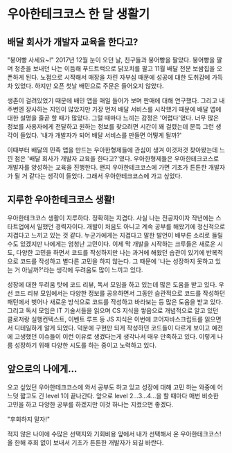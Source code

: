 # 우아한테크코스 한 달 생활기

## 배달 회사가 개발자 교육을 한다고?

"붕어빵 사세요~!" 2017년 12월 눈이 오던 날, 친구들과 붕어빵을 팔았다.
붕어빵을 팔며 청춘을 보내던 나는 이듬해 푸드트럭으로 닭꼬치를 팔고 11월 배달 전문 보쌈집을 오픈하게 된다. 노점으로 시작해서 매장을 차린 자부심 때문에 성공에 대한 도취감에 가득 차 있었다. 하지만 오픈 첫날 배민으로 주문은 들어오지 않았다.

생존이 걸려있었기 때문에 배민 앱을 매일 들어가 보며 판매에 대해 연구했다. 그리고 내 주변엔 장사하는 지인이 많았지만 가장 먼저 배달 서비스를 시작했기 때문에 배달 앱에 대한 설명을 줄곧 할 때가 많았다. 그럴 때마다 느끼는 감정은 '어렵다'였다. 너무 많은 정보를 사용자에게 전달하고 원하는 정보를 찾으려면 시간이 꽤 걸렸는데 문득 그런 생각이 들었다. '내가 개발자가 되어 배달 서비스를 만들면 어떻게 될까?'

이때부터 배달의 민족 앱을 만드는 우아한형제들에 관심이 생겨 이것저것 찾아봤는데 느낀 점은 '배달 회사가 개발자 교육을 한다고?'였다. 우아한형제들은 우아한테크코스로 개발자를 양성하는 교육을 진행한다. 왠지 우아한테크코스에 가면 기초가 튼튼한 개발자가 될 거 같다는 생각이 들었다. 그래서 우아한테크코스에 가고 싶었다.

## 지루한 우아한테크코스 생활!

우아한테크코스 생활이 지루하다. 정확히는 지겹다.
사실 나는 전공자이자 작년에는 스타트업에서 일했던 경력자이다. 개발이 처음도 아니고 계속 공부를 해왔기에 정신적으로 지겹다고 느끼고 있는 것 같다. 누군가에게는 지겹다고 말한 발언이 배부른 소리로 들릴 수도 있겠지만 나에게는 엄청난 고민이다. 이제 막 개발을 시작하는 크루들은 새로운 시도, 다양한 고민을 하면서 코드를 작성하지만 나는 과거에 해왔던 습관이 있기에 반복적으로 코드를 작성하고 별다른 고민을 하지 않는다. 그 때문에 '나는 성장하지 못하고 있는 거 아닐까?'라는 생각에 두려움도 많이 느끼고 있다.

성장에 대한 두려움 탓에 코드 리뷰, 독서 모임을 하고 있는데 많은 도움을 받고 있다. 우선 코드 리뷰 모임에서는 다양한 정보를 공유하면서 그동안 습관적으로 코드를 작성하던 패턴에서 벗어나 새로운 방식으로 코드를 작성하고 바라보는 등 많은 도움을 받고 있다. 그리고 독서 모임은 IT 기술서들을 읽으며 CS 지식을 쌓음으로 개념적으로 알고 있던 클로저랑 실행컨텍스트, 이벤트 루프 등 JS 지식은 이번에 코어자바스크립트를 읽으면서 디테일하게 알게 되었다. 덕분에 구현만 되게 작성하던 코드들이 다르게 보이고 예전에 고생했던 이슈들이 이런 이유로 생겼다는게 생각나서 매우 만족하고 있다. 이렇게 나름 성장하기 위해 다양한 시도를 하는 중이고 노력하고 있다.

## 앞으로의 나에게...

오고 싶었던 우아한테크코스에 와서 공부도 하고 있고 성장에 대해 고민 하는 와중에 어느덧 짧고도 긴 level 1이 끝나간다. 앞으로 level 2...3...4...을 할 때마다 매번 비슷한 고민을 하고 다양한 공부를 하겠지만 이것 하나는 지켰으면 좋겠다.

"후회하지 말자!"

적지 않은 나이에 수많은 선택지와 기회비용 앞에서 내가 선택해서 온 우아한테크코스!
올 한해 후회 없이 보내서 기초가 튼튼한 개발자가 되길 바란다.
